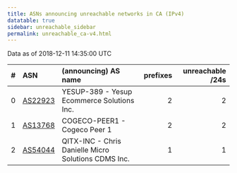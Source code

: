 ```yaml
---
title: ASNs announcing unreachable networks in CA (IPv4)
datatable: true
sidebar: unreachable_sidebar
permalink: unreachable_ca-v4.html
---
```


Data as of 2018-12-11 14:35:00 UTC


<div class="datatable-begin"></div>

|   # | ASN                                    | (announcing) AS name                                |   prefixes |   unreachable /24s |
|----:|:---------------------------------------|:----------------------------------------------------|-----------:|-------------------:|
|   0 | [AS22923](unreachable_AS22923-v4.html) | YESUP-389 - Yesup Ecommerce Solutions Inc.          |          2 |                  2 |
|   1 | [AS13768](unreachable_AS13768-v4.html) | COGECO-PEER1 - Cogeco Peer 1                        |          2 |                  2 |
|   2 | [AS54044](unreachable_AS54044-v4.html) | QITX-INC - Chris Danielle Micro Solutions CDMS Inc. |          1 |                  1 |

<div class="datatable-end"></div>